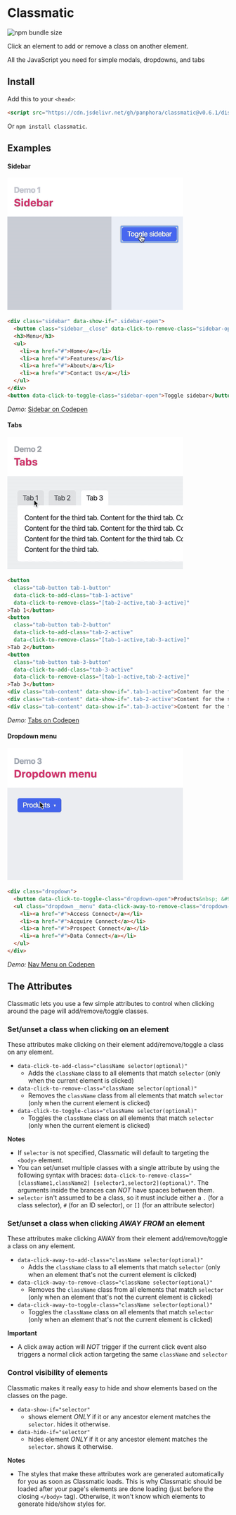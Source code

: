 # Classmatic

![npm bundle size](https://img.shields.io/bundlephobia/minzip/classmatic)

Click an element to add or remove a class on another element.

All the JavaScript you need for simple modals, dropdowns, and tabs

## Install

Add this to your `<head>`:

```html
<script src="https://cdn.jsdelivr.net/gh/panphora/classmatic@v0.6.1/dist/classmatic.min.js"></script>
```

Or `npm install classmatic`.

## Examples

#### Sidebar

<img src="demo/gifs/classmatic-demo--sidebar.gif" width="400" alt="Sidebar demo">

```html
<div class="sidebar" data-show-if=".sidebar-open">
  <button class="sidebar__close" data-click-to-remove-class="sidebar-open">close</button>
  <h3>Menu</h3>
  <ul>
    <li><a href="#">Home</a></li>
    <li><a href="#">Features</a></li>
    <li><a href="#">About</a></li>
    <li><a href="#">Contact Us</a></li>
  </ul>
</div>
<button data-click-to-toggle-class="sidebar-open">Toggle sidebar</button>
```

*Demo:* [Sidebar on Codepen](https://codepen.io/panphora/pen/ZEYRbbE)

#### Tabs

<img src="demo/gifs/classmatic-demo--tabs.gif" width="400" alt="Tabs demo">

```html
<button 
  class="tab-button tab-1-button" 
  data-click-to-add-class="tab-1-active" 
  data-click-to-remove-class="[tab-2-active,tab-3-active]"
>Tab 1</button>
<button 
  class="tab-button tab-2-button" 
  data-click-to-add-class="tab-2-active" 
  data-click-to-remove-class="[tab-1-active,tab-3-active]"
>Tab 2</button>
<button 
  class="tab-button tab-3-button" 
  data-click-to-add-class="tab-3-active" 
  data-click-to-remove-class="[tab-1-active,tab-2-active]"
>Tab 3</button>
<div class="tab-content" data-show-if=".tab-1-active">Content for the first tab.</div>
<div class="tab-content" data-show-if=".tab-2-active">Content for the second tab.</div>
<div class="tab-content" data-show-if=".tab-3-active">Content for the third tab.</div>
```

*Demo:* [Tabs on Codepen](https://codepen.io/panphora/pen/RwNJWWx)

#### Dropdown menu

<img src="demo/gifs/classmatic-demo--dropdown.gif" width="400" alt="Dropdown menu demo">

```html
<div class="dropdown">
  <button data-click-to-toggle-class="dropdown-open">Products&nbsp; &#9662;</button>
  <ul class="dropdown__menu" data-click-away-to-remove-class="dropdown-open" data-show-if=".dropdown-open">
    <li><a href="#">Access Connect</a></li>
    <li><a href="#">Acquire Connect</a></li>
    <li><a href="#">Prospect Connect</a></li>
    <li><a href="#">Data Connect</a></li>
  </ul>
</div>
```

*Demo:* [Nav Menu on Codepen](https://codepen.io/panphora/pen/GRgGpZx)

## The Attributes

Classmatic lets you use a few simple attributes to control when clicking around the page will add/remove/toggle classes.

### Set/unset a class when clicking on an element

These attributes make clicking on their element add/remove/toggle a class on any element.

* `data-click-to-add-class="className selector(optional)"`
  * Adds the `className` class to all elements that match `selector` (only when the current element is clicked)
* `data-click-to-remove-class="className selector(optional)"`
  * Removes the `className` class from all elements that match `selector` (only when the current element is clicked)
* `data-click-to-toggle-class="className selector(optional)"`
  * Toggles the `className` class on all elements that match `selector` (only when the current element is clicked)

**Notes** 

* If `selector` is not specified, Classmatic will default to targeting the `<body>` element.
* You can set/unset multiple classes with a single attribute by using the following syntax with braces: `data-click-to-remove-class="[className1,className2] [selector1,selector2](optional)"`. The arguments inside the brances can *NOT* have spaces between them.
* `selector` isn't assumed to be a class, so it must include either a `.` (for a class selector), `#` (for an ID selector), or `[]` (for an attribute selector)

### Set/unset a class when clicking *AWAY FROM* an element

These attributes make clicking AWAY from their element add/remove/toggle a class on any element.

* `data-click-away-to-add-class="className selector(optional)"`
  * Adds the `className` class to all elements that match `selector` (only when an element that's not the current element is clicked)
* `data-click-away-to-remove-class="className selector(optional)"`
  * Removes the `className` class from all elements that match `selector` (only when an element that's not the current element is clicked)
* `data-click-away-to-toggle-class="className selector(optional)"`
  * Toggles the `className` class on all elements that match `selector` (only when an element that's not the current element is clicked)

**Important** 

* A click away action will *NOT* trigger if the current click event also triggers a normal click action targeting the same `className` and `selector`

### Control visibility of elements

Classmatic makes it really easy to hide and show elements based on the classes on the page.

* `data-show-if="selector"`
  * shows element *ONLY* if it or any ancestor element matches the `selector`. hides it otherwise.
* `data-hide-if="selector"`
  * hides element *ONLY* if it or any ancestor element matches the `selector`. shows it otherwise.

**Notes** 

* The styles that make these attributes work are generated automatically for you as soon as Classmatic loads. This is why Classmatic should be loaded after your page's elements are done loading (just before the closing `</body>` tag). Otherwise, it won't know which elements to generate hide/show styles for.





